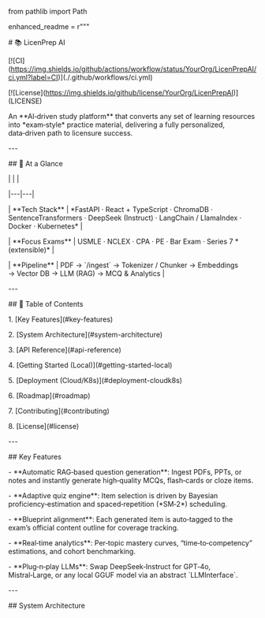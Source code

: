 from pathlib import Path

enhanced\_readme = r"""

\# 📚 LicenPrep AI

\[!\[CI\](https://img.shields.io/github/actions/workflow/status/YourOrg/LicenPrepAI/ci.yml?label=CI)\](./.github/workflows/ci.yml)

\[!\[License\](https://img.shields.io/github/license/YourOrg/LicenPrepAI)\](LICENSE)

An \*\*AI‑driven study platform\*\* that converts any set of learning resources into \*exam‑style\* practice material, delivering a fully personalized, data‑driven path to licensure success.

\---

\## 🔎 At a Glance

| | |

|---|---|

| \*\*Tech Stack\*\* | \*FastAPI · React + TypeScript · ChromaDB · SentenceTransformers · DeepSeek (Instruct) · LangChain / LlamaIndex · Docker · Kubernetes\* |

| \*\*Focus Exams\*\* | USMLE · NCLEX · CPA · PE · Bar Exam · Series 7 \*(extensible)\* |

| \*\*Pipeline\*\* | PDF → \`/ingest\` → Tokenizer / Chunker → Embeddings → Vector DB → LLM (RAG) → MCQ & Analytics |

\---

\## 📑 Table of Contents

1\. \[Key Features\](#key-features)

2\. \[System Architecture\](#system-architecture)

3\. \[API Reference\](#api-reference)

4\. \[Getting Started (Local)\](#getting-started-local)

5\. \[Deployment (Cloud/K8s)\](#deployment-cloudk8s)

6\. \[Roadmap\](#roadmap)

7\. \[Contributing\](#contributing)

8\. \[License\](#license)

\---

\## Key Features

\- \*\*Automatic RAG‑based question generation\*\*: Ingest PDFs, PPTs, or notes and instantly generate high‑quality MCQs, flash‑cards or cloze items.

\- \*\*Adaptive quiz engine\*\*: Item selection is driven by Bayesian proficiency‑estimation and spaced‑repetition (\*SM‑2\*) scheduling.

\- \*\*Blueprint alignment\*\*: Each generated item is auto‑tagged to the exam’s official content outline for coverage tracking.

\- \*\*Real‑time analytics\*\*: Per‑topic mastery curves, “time‑to‑competency” estimations, and cohort benchmarking.

\- \*\*Plug‑n‑play LLMs\*\*: Swap DeepSeek‑Instruct for GPT‑4o, Mistral‑Large, or any local GGUF model via an abstract \`LLMInterface\`.

\---

\## System Architecture